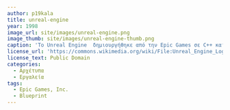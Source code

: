 ```yaml
---
author: p19kala
title: unreal-engine
year: 1998
image_url: site/images/unreal-engine.png
image_thumb: site/images/unreal-engine-thumb.png
caption: 'Το Unreal Engine  δημιουργήθηκε από την Epic Games σε C++ και είχε ως σκοπό την ανάπτυξη του παιχνίδιου τους Unreal. Πολλοί προγραμματιστές την χρησιμοποιήσαν και σε κλάδους εκτός του gaming. Το 2014 έβγαλαν την τέταρτη έκδοση, η οποια χρησιμοποιείται σημερα για δημιουργία παιχνιδιών, φωτορεαλιστικών στατικών σκηνικών, υψηλής ποιότητας animations και παρουσίαση σε 3D  (π.χ. νέο αυτοκίνητο McLaren). Το οπτικό σύστημα δεσμής ενεργειών "Blueprints" της UE4 βοηθάει ακόμη και έναν σχεδιαστή να αναπτύξει τη λογική ενός παιχνιδιού χωρίς τη χρήση κώδικα.'
license_url: 'https://commons.wikimedia.org/wiki/File:Unreal_Engine_Logo.svg#/media/File:Unreal_Engine_Logo.svg'
license_text: Public Domain
categories:
  - Αρχέτυπα 
  - Εργαλεία
tags:
  - Epic Games, Inc.
  - Blueprint
---
```

